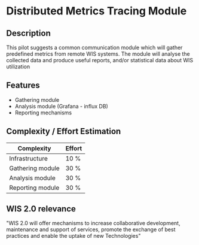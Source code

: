 
Distributed Metrics Tracing Module
=========

## Description 
This pilot suggests a common communication module which will gather predefined metrics from remote WIS systems. The module will analyse the
collected data and produce useful reports, and/or statistical data about WIS utilization 


## Features 
- Gathering module 
- Analysis module (Grafana - influx DB)
- Reporting mechanisms 



## Complexity / Effort Estimation 

Complexity     | Effort
-------- | ---
Infrastructure | 10 %
 Gathering module| 30 %
 Analysis module| 30 %
 Reporting module| 30 %



## WIS 2.0 relevance
"WIS 2.0 will offer mechanisms to increase collaborative development, maintenance
and support of services, promote the exchange of best practices and enable the uptake of new
Technologies"